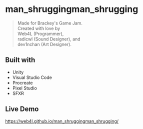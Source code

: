 # man_shruggingman_shrugging

> Made for Brackey's Game Jam. <br>
> Created with love by <br>
> Web4L (Programmer), <br>
> radicwl (Sound Designer), and <br>
> dev1nchan (Art Designer).

## Built with

-   Unity
-   Visual Studio Code
-   Procreate
-   Pixel Studio
-   SFXR

## Live Demo

https://web4l.github.io/man_shruggingman_shrugging/
